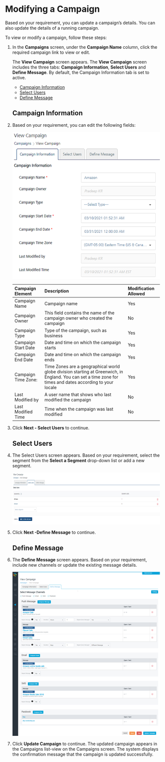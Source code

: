                               


Modifying a Campaign
====================

Based on your requirement, you can update a campaign’s details. You can also update the details of a running campaign.

To view or modify a campaign, follow these steps:

1.  In the **Campaigns** screen, under the **Campaign Name** column, click the required campaign link to view or edit.
    
    The **View Campaign** screen appears. The **View Campaign** screen includes the three tabs: **Campaign Information**, **Select Users** and **Define Message**. By default, the Campaign Information tab is set to active.
    
    *   [Campaign Information](#campaign-information)
    *   [Select Users](#select-users)
    *   [Define Message](#define-message)
    
    Campaign Information
    --------------------
    
2.  Based on your requirement, you can edit the following fields:
    
    ![](../Resources/Images/Engagement/Campaign/viewcampaign1_584x581.png)
    
    | Campaign Element | Description | Modification Allowed |
    | --- | --- | --- |
    | Campaign Name | Campaign name | Yes |
    | Campaign Owner | This field contains the name of the campaign owner who created the campaign | No |
    | Campaign Type | Type of the campaign, such as business | Yes |
    | Campaign Start Date | Date and time on which the campaign starts | Yes |
    | Campaign End Date | Date and time on which the campaign ends | Yes |
    | Campaign Time Zone: | Time Zones are a geographical world globe division starting at Greenwich, in England. You can set a time zone for times and dates according to your locale | Yes |
    | Last Modified by | A user name that shows who last modified the campaign | No |
    | Last Modified Time | Time when the campaign was last modified | No |
    
3.  Click **Next - Select Users** to continue.
    
    Select Users
    ------------
    
4.  The Select Users screen appears. Based on your requirement, select the segment from the **Select a Segment** drop-down list or add a new segment.
    
    ![](../Resources/Images/Engagement/Campaign/viewcampaign2_595x208.png)
    
5.  Click **Next -Define Message** to continue.
    
    Define Message
    --------------
    
6.  The **Define Message** screen appears. Based on your requirement, include new channels or update the existing message details.
    
    ![](../Resources/Images/Engagement/Campaign/viewcampaign3_596x660.png)
    
7.  Click **Update Campaign** to continue. The updated campaign appears in the Campaigns list-view on the Campaigns screen. The system displays the confirmation message that the campaign is updated successfully.

